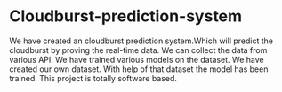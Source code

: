 # Cloudburst-prediction-system
We have created an cloudburst prediction system.Which will predict the cloudburst by proving the real-time data. We can collect the data from various API. We have trained various models on the dataset. We have created our own dataset. With help of that dataset the model has been trained. This project is totally software based.

